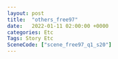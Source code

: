 ```yaml
---
layout: post
title:  "others_free97"
date:   2022-01-11 02:00:00 +0000
categories: Etc
Tags: Story Etc
SceneCode: ["scene_free97_q1_s20"]
---
```

